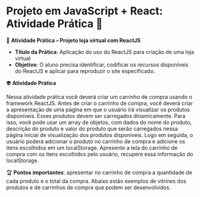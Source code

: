 #  Projeto em JavaScript + React: Atividade Prática 👣

🦉 **Atividade Prática – Projeto loja virtual com ReactJS**

* **Título da Prática**: Aplicação do uso do ReactJS para criação de uma loja virtual
* **Objetivo**: O aluno precisa identificar, codificar os recursos disponíveis do ReactJS e aplicar
para reproduzir o site especificado.


👽 **Atividade Prática**

Nessa atividade prática você deverá criar um carrinho de compra usando o framework ReactJS. Antes de criar
o carrinho de compra, você deverá criar a apresentação de uma página em que o usuário irá visualizar os
produtos disponíveis. Esses produtos devem ser carregados dinamicamente. Para isso, você pode usar um
array de objetos, com dados do nome do produto, descrição do produto e valor do produto que serão
carregados nessa página inicial de visualização dos produtos disponíveis. Logo em seguida, o usuário poderá
adicionar o produto no carrinho de compra e adicione os itens escolhidos em um localStorage. Apresente a
tela do carrinho de compra com os itens escolhidos pelo usuário, recupere essa informação do localStorage.

🏆 **Pontos importantes**: apresentar no carrinho de compra a quantidade de cada produto e o total da compra.
Abaixo estão exemplos de vitrines dos produtos e de carrinhos de compra que podem ser desenvolvidos.
